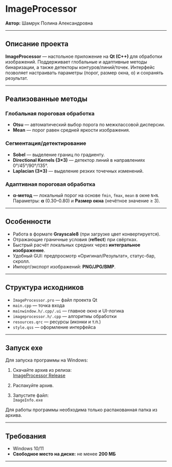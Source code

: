 # ImageProcessor

**Автор:** Шамрук Полина Александровна

---

## Описание проекта

**ImageProcessor** — настольное приложение на **Qt (C++)** для обработки изображений. Поддерживает глобальные и адаптивные методы бинаризации, а также детекторы контуров/линий/точек. Интерфейс позволяет настраивать параметры (порог, размер окна, α) и сохранять результат.

---

## Реализованные методы

### Глобальная пороговая обработка
- **Otsu** — автоматический выбор порога по межклассовой дисперсии.
- **Mean** — порог равен средней яркости изображения.

### Сегментация/детектирование
- **Sobel** — выделение границ по градиенту.
- **Directional Kernels (3×3)** — детектор линий в направлениях 0°/45°/90°/135°.
- **Laplacian (3×3)** — выделение резких точечных изменений.

### Адаптивная пороговая обработка
- **α-метод** — локальный порог на основе `fmin`, `fmax`, `mean` в окне `N×N`.  
  Параметры: **α** (0.30–0.80) и **Размер окна** (нечётное значение ≥ 3).

---

## Особенности

- Работа в формате **Grayscale8** (при загрузке цвет конвертируется).
- Отражающие граничные условия (**reflect**) при свёртках.
- Быстрый расчёт локальных средних через **интегральное изображение**.
- Удобный GUI: предпросмотр «Оригинал/Результат», статус-бар, скролл.
- Импорт/экспорт изображений: **PNG/JPG/BMP**.

---

## Структура исходников

- `ImageProcessor.pro` — файл проекта Qt  
- `main.cpp` — точка входа  
- `mainwindow.h/.cpp/.ui` — главное окно и UI-логика  
- `imageprocessor.h/.cpp` — алгоритмы обработки  
- `resources.qrc` — ресурсы (иконки и т.п.)  
- `style.qss` — оформление интерфейса

---

## Запуск exe

Для запуска программы на Windows:

1. Скачайте архив из релиза:  
   [ImageProcessor Release](https://github.com/Polina707-lab/ImageProcessor/releases/tag/v1.0)
2. Распакуйте архив.  

3. Запустите файл:  
   `ImageInfo.exe`  

Для работы программы необходима только распакованная папка из архива.  

---
## Требования

- Windows 10/11
- **Свободное место на диске:** не менее **200 МБ**

---
